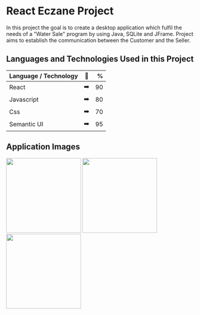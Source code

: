 # React Eczane Project

In this project the goal is to create a desktop application which fulfil the needs of a "Water Sale" program by using Java, SQLite and JFrame. Project aims to establish the communication between the Customer and the Seller.

## Languages and Technologies Used in this Project

| Language / Technology  | :mag_right:  | % |
| :------------ |:---------------:| -----:|
| React      | :arrow_right: | 90 |
| Javascript      | :arrow_right:       |   80 |
| Css | :arrow_right:        |    70 |
| Semantic UI | :arrow_right:        |    95 |

## Application Images

<p>
<a href="https://github.com/hakanozer/React-Youtube-Project/blob/main/images/01.png" target="_blank">
<img src="https://github.com/hakanozer/React-Youtube-Project/blob/main/images/01.png" width="200" style="max-width:100%;"></a>
  
<a href="https://github.com/hakanozer/React-Youtube-Project/blob/main/images/02.png" target="_blank">
<img src="https://github.com/hakanozer/React-Youtube-Project/blob/main/images/02.png" width="200" style="max-width:100%;"></a>
  
<a href="https://github.com/hakanozer/React-Youtube-Project/blob/main/images/03.png" target="_blank">
<img src="https://github.com/hakanozer/React-Youtube-Project/blob/main/images/03.png" width="200" style="max-width:100%;"></a>
</p>
